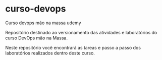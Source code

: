 # curso-devops

Curso devops mão na massa udemy

Repositório destinado ao versionamento das atividades e laboratórios do curso DevOps mão na Massa.

Neste repositório você encontrará as tareas e passo a passo dos laboratórios realizados dentro deste curso.
